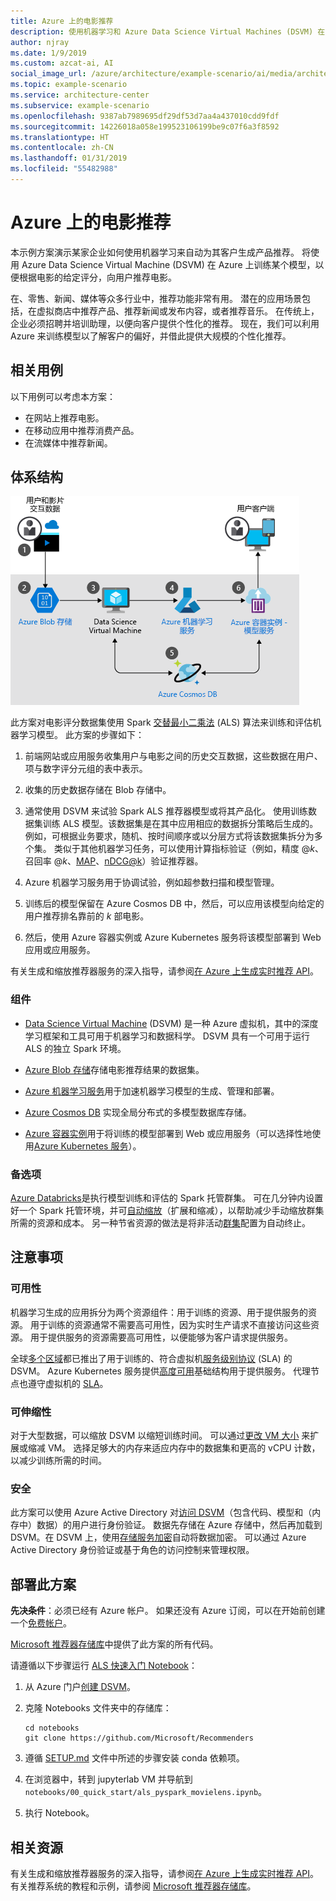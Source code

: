 ```yaml
---
title: Azure 上的电影推荐
description: 使用机器学习和 Azure Data Science Virtual Machines (DSVM) 在 Azure 上训练一个模型，以通过机器学习自动生成电影、产品和其他方面的推荐。
author: njray
ms.date: 1/9/2019
ms.custom: azcat-ai, AI
social_image_url: /azure/architecture/example-scenario/ai/media/architecture-movie-recommender.png
ms.topic: example-scenario
ms.service: architecture-center
ms.subservice: example-scenario
ms.openlocfilehash: 9387ab7989695df29df53d7aa4a437010cdd9fdf
ms.sourcegitcommit: 14226018a058e199523106199be9c07f6a3f8592
ms.translationtype: HT
ms.contentlocale: zh-CN
ms.lasthandoff: 01/31/2019
ms.locfileid: "55482988"
---
```

# <a name="movie-recommendations-on-azure"></a>Azure 上的电影推荐

本示例方案演示某家企业如何使用机器学习来自动为其客户生成产品推荐。 将使用 Azure Data Science Virtual Machine (DSVM) 在 Azure 上训练某个模型，以便根据电影的给定评分，向用户推荐电影。

在、零售、新闻、媒体等众多行业中，推荐功能非常有用。 潜在的应用场景包括，在虚拟商店中推荐产品、推荐新闻或发布内容，或者推荐音乐。 在传统上，企业必须招聘并培训助理，以便向客户提供个性化的推荐。 现在，我们可以利用 Azure 来训练模型以了解客户的偏好，并借此提供大规模的个性化推荐。

## <a name="relevant-use-cases"></a>相关用例

以下用例可以考虑本方案：

* 在网站上推荐电影。
* 在移动应用中推荐消费产品。
* 在流媒体中推荐新闻。

## <a name="architecture"></a>体系结构

![用于训练影片建议的机器学习模型的体系结构][architecture]

此方案对电影评分数据集使用 Spark [交替最小二乘法][als] (ALS) 算法来训练和评估机器学习模型。 此方案的步骤如下：

1. 前端网站或应用服务收集用户与电影之间的历史交互数据，这些数据在用户、项与数字评分元组的表中表示。

2. 收集的历史数据存储在 Blob 存储中。

3. 通常使用 DSVM 来试验 Spark ALS 推荐器模型或将其产品化。 使用训练数据集训练 ALS 模型。该数据集是在其中应用相应的数据拆分策略后生成的。 例如，可根据业务要求，随机、按时间顺序或以分层方式将该数据集拆分为多个集。 类似于其他机器学习任务，可以使用计算指标验证（例如，精度 \@*k*、召回率 \@*k*、[MAP][map]、[nDCG\@k][ndcg]）验证推荐器。

4. Azure 机器学习服务用于协调试验，例如超参数扫描和模型管理。

5. 训练后的模型保留在 Azure Cosmos DB 中，然后，可以应用该模型向给定的用户推荐排名靠前的 *k* 部电影。

6. 然后，使用 Azure 容器实例或 Azure Kubernetes 服务将该模型部署到 Web 应用或应用服务。

有关生成和缩放推荐器服务的深入指导，请参阅[在 Azure 上生成实时推荐 API][ref-arch]。

### <a name="components"></a>组件

* [Data Science Virtual Machine][dsvm] (DSVM) 是一种 Azure 虚拟机，其中的深度学习框架和工具可用于机器学习和数据科学。 DSVM 具有一个可用于运行 ALS 的独立 Spark 环境。

* [Azure Blob 存储][blob]存储电影推荐结果的数据集。

* [Azure 机器学习服务][mls]用于加速机器学习模型的生成、管理和部署。

* [Azure Cosmos DB][cosmosdb] 实现全局分布式的多模型数据库存储。

* [Azure 容器实例][aci]用于将训练的模型部署到 Web 或应用服务（可以选择性地使用[Azure Kubernetes 服务][aks]）。

### <a name="alternatives"></a>备选项

[Azure Databricks][databricks]是执行模型训练和评估的 Spark 托管群集。 可在几分钟内设置好一个 Spark 托管环境，并可[自动缩放][autoscale]（扩展和缩减），以帮助减少手动缩放群集所需的资源和成本。 另一种节省资源的做法是将非活动[群集][clusters]配置为自动终止。

## <a name="considerations"></a>注意事项

### <a name="availability"></a>可用性

机器学习生成的应用拆分为两个资源组件：用于训练的资源、用于提供服务的资源。 用于训练的资源通常不需要高可用性，因为实时生产请求不直接访问这些资源。 用于提供服务的资源需要高可用性，以便能够为客户请求提供服务。

全球[多个区域][regions]都已推出了用于训练的、符合虚拟机[服务级别协议][sla] (SLA) 的 DSVM。 Azure Kubernetes 服务提供[高度可用][ha]基础结构用于提供服务。 代理节点也遵守虚拟机的 [SLA][sla-aks]。

### <a name="scalability"></a>可伸缩性

对于大型数据，可以缩放 DSVM 以缩短训练时间。 可以通过[更改 VM 大小][vm-size] 来扩展或缩减 VM。 选择足够大的内存来适应内存中的数据集和更高的 vCPU 计数，以减少训练所需的时间。

### <a name="security"></a>安全

此方案可以使用 Azure Active Directory 对[访问 DSVM][dsvm-id]（包含代码、模型和（内存中）数据）的用户进行身份验证。 数据先存储在 Azure 存储中，然后再加载到 DSVM。在 DSVM 上，使用[存储服务加密][storage-security]自动将数据加密。 可以通过 Azure Active Directory 身份验证或基于角色的访问控制来管理权限。

## <a name="deploy-this-scenario"></a>部署此方案

**先决条件**：必须已经有 Azure 帐户。 如果还没有 Azure 订阅，可以在开始前创建一个[免费帐户][free]。

[Microsoft 推荐器存储库][github]中提供了此方案的所有代码。

请遵循以下步骤运行 [ALS 快速入门 Notebook][notebook]：

1. 从 Azure 门户[创建 DSVM][dsvm-ubuntu]。

2. 克隆 Notebooks 文件夹中的存储库：

    ```shell
    cd notebooks
    git clone https://github.com/Microsoft/Recommenders
    ```

3. 遵循 [SETUP.md][setup] 文件中所述的步骤安装 conda 依赖项。

4. 在浏览器中，转到 jupyterlab VM 并导航到 `notebooks/00_quick_start/als_pyspark_movielens.ipynb`。

5. 执行 Notebook。

## <a name="related-resources"></a>相关资源

有关生成和缩放推荐器服务的深入指导，请参阅[在 Azure 上生成实时推荐 API][ref-arch]。 有关推荐系统的教程和示例，请参阅 [Microsoft 推荐器存储库][github]。

[architecture]: ./media/architecture-movie-recommender.png
[aci]: /azure/container-instances/container-instances-overview
[aad]: /azure/active-directory-b2c/active-directory-b2c-overview
[aks]: /azure/aks/intro-kubernetes
[als]: https://spark.apache.org/docs/latest/ml-collaborative-filtering.html
[autoscale]: https://docs.azuredatabricks.net/user-guide/clusters/sizing.html#autoscaling
[blob]: /azure/storage/blobs/storage-blobs-introduction
[clusters]: https://docs.azuredatabricks.net/user-guide/clusters/configure.html
[cosmosdb]: /azure/cosmos-db/introduction
[databricks]: /azure/azure-databricks/what-is-azure-databricks
[dsvm]: /azure/machine-learning/data-science-virtual-machine/overview
[dsvm-id]: /azure/machine-learning/data-science-virtual-machine/dsvm-common-identity
[dsvm-ubuntu]: /azure/machine-learning/data-science-virtual-machine/dsvm-ubuntu-intro
[free]: https://azure.microsoft.com/free/?WT.mc_id=A261C142F
[github]: https://github.com/Microsoft/Recommenders
[ha]: /azure/aks/container-service-quotas
[map]: https://en.wikipedia.org/wiki/Evaluation_measures_(information_retrieval)
[mls]: /azure/machine-learning/service/
[n-tier]: /azure/architecture/reference-architectures/n-tier/n-tier-cassandra
[ndcg]: https://en.wikipedia.org/wiki/Discounted_cumulative_gain
[notebook]: https://github.com/Microsoft/Recommenders/notebooks/00_quick_start/als_pyspark_movielens.ipynb
[ref-arch]: /azure/architecture/reference-architectures/ai/real-time-recommendation
[regions]: https://azure.microsoft.com/en-us/global-infrastructure/services/?products=virtual-machines&regions=all
[resiliency]: /azure/architecture/resiliency/
[sec-docs]: /azure/security/
[setup]: https://github.com/Microsoft/Recommenders/blob/master/SETUP.md%60
[sla]: https://azure.microsoft.com/en-us/support/legal/sla/virtual-machines/v1_8/
[sla-aks]: https://azure.microsoft.com/en-us/support/legal/sla/kubernetes-service/v1_0/
[storage-security]: /azure/storage/common/storage-service-encryption
[vm-size]: /azure/virtual-machines/virtual-machines-linux-change-vm-size

